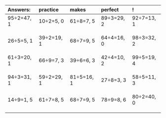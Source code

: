 | Answers: | practice | makes | perfect | ! |
| :--- | :--- | :--- | :--- | :--- |
| 95÷2=47, 1 | 10÷2=5, 0 | 61÷8=7, 5 | 89÷3=29, 2 | 92÷7=13, 1 | 
|   |   |   |   |   | 
|   |   |   |   |   | 
|   |   |   |   |   | 
| 26÷5=5, 1 | 39÷2=19, 1 | 68÷7=9, 5 | 64÷4=16, 0 | 98÷3=32, 2 | 
|   |   |   |   |   | 
|   |   |   |   |   | 
|   |   |   |   |   | 
| 61÷3=20, 1 | 66÷9=7, 3 | 39÷6=6, 3 | 42÷4=10, 2 | 99÷5=19, 4 | 
|   |   |   |   |   | 
|   |   |   |   |   | 
|   |   |   |   |   | 
| 94÷3=31, 1 | 59÷2=29, 1 | 81÷5=16, 1 | 27÷8=3, 3 | 58÷5=11, 3 | 
|   |   |   |   |   | 
|   |   |   |   |   | 
|   |   |   |   |   | 
| 14÷9=1, 5 | 61÷7=8, 5 | 68÷7=9, 5 | 78÷9=8, 6 | 80÷2=40, 0 | 
|   |   |   |   |   | 
|   |   |   |   |   | 
|   |   |   |   |   | 
